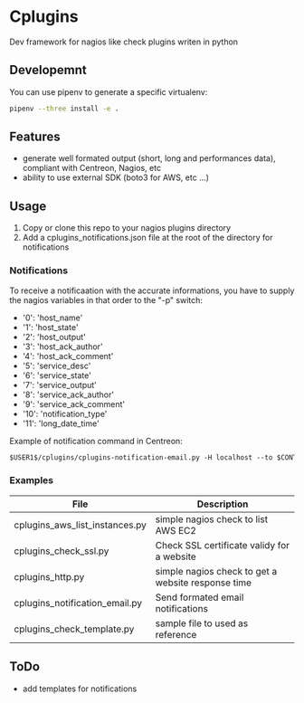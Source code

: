 # Cplugins

Dev framework for nagios like check plugins writen in python

## Developemnt

You can use pipenv to generate a specific virtualenv:

```bash
pipenv --three install -e .
```

## Features

- generate well formated output (short, long and performances data), compliant with Centreon, Nagios, etc
- ability to use external SDK (boto3 for AWS, etc ...)

## Usage

1. Copy or clone this repo to your nagios plugins directory
2. Add a cplugins_notifications.json file at the root of the directory for notifications

### Notifications

To receive a notificaation with the accurate informations, you have to supply the nagios variables in that order to the "-p" switch:

- '0': 'host_name'
- '1': 'host_state'
- '2': 'host_output'
- '3': 'host_ack_author'
- '4': 'host_ack_comment'
- '5': 'service_desc'
- '6': 'service_state'
- '7': 'service_output'
- '8': 'service_ack_author'
- '9': 'service_ack_comment'
- '10': 'notification_type'
- '11': 'long_date_time'

Example of notification command in Centreon:

```txt
$USER1$/cplugins/cplugins-notification-email.py -H localhost --to $CONTACTEMAIL$ -p '$HOSTNAME$' '$HOSTSTATE$' '$HOSTOUTPUT$' '$HOSTACKAUTHOR$' '$HOSTACKCOMMENT$' '$SERVICEDESC$' '$SERVICESTATE$' '$SERVICEOUTPUT$' '$SERVICEACKAUTHOR$' '$SERVICEACKCOMMENT$' '$NOTIFICATIONTYPE$' '$LONGDATETIME$'
```

### Examples

| File                           | Description                                        |
| ------------------------------ | -------------------------------------------------- |
| cplugins_aws_list_instances.py | simple nagios check to list AWS EC2                |
| cplugins_check_ssl.py          | Check SSL certificate validy for a website         |
| cplugins_http.py               | simple nagios check to get a website response time |
| cplugins_notification_email.py | Send formated email notifications                  |
| cplugins_check_template.py     | sample file to used as reference                   |

## ToDo

- add templates for notifications
